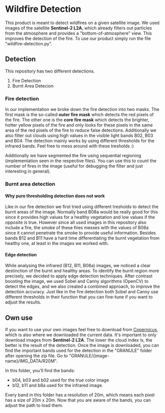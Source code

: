 # Wildfire Detection

This product is meant to detect wildfires on a given satellite image.
We used images of the satellite **Sentinel-2 L2A**, which already filters out particles from the atmosphere and provides a "bottom-of-atmosphere" view. This improves the detection of the fire.
To use our product simply run the file "wildfire-detection.py". 

## Detection
This repository has two different detections.
1. Fire Detection
2. Burnt Area Detecion

### Fire detection
In our implementation we broke down the fire detection into two masks.
 The first mask is the so-called **outer fire mask** which detects the red pixels of the fire.
 The other one is the **core fire mask** which detects the brighter, hotter yellow pixels of the fire and only looks for these pixels in the same area of the red pixels of the fire to reduce false detections.
 Additionally we also filter out clouds using high values in the visible light bands B02, B03 and B04.
The detection mainly works by using different thresholds for the infrared bands. Feel free to mess around with these tresholds :)

Additionally we have segmented the fire using sequential regioning (implementation seen in the respective files). 
You can use this to count the number of fires in the image (useful for debugging the filter and just interesting in general).

### Burnt area detection

#### Why pure thresholding detection does not work
Like in our fire detection we first tried using different tresholds to detect the burnt areas of the image. Normally band B08a would be really good for this since it provides high values for a healthy vegetation and low values if the opposite is true. However since all used images in this repository also include a fire, the smoke of these fires messes with the values of B08a since it cannot penetrate the smoke to provide useful information. Besides bands B12 and B11 have a hard time differentiating the burnt vegetation from healthy one, at least in the images we worked with.

#### Edge detection
While analysing the infrared (B12, B11, B08a) images, we noticed a clear destinction of the burnt and healthy areas. To identify the burnt region more precisely, we decided to apply edge detection techniques.
After contrast boosting the image, we used Sobel and Canny algorithms (OpenCV) to detect the edges, and we also created a combined approach, to improve the detection accuracy. 
Just like in the fire detection both Sobel and Canny use different thresholds in their function that you can fine-tune if you want to adjust the results.

## Own use
If you want to use your own images feel free to download from [Copernicus](https://browser.dataspace.copernicus.eu), which is also where we downloaded the current data.
It's important to only download images from **Sentinel-2 L2A**. The lower the cloud index is, the better is the result of the detection.
Once the image is downloaded, you can find the important bands used for the detection in the "GRANULE" folder after opening the zip file. Go to "GRANULE/{image-name}/IMG_DATA/R20M".

In this folder, you’ll find the bands:
- b04, b03 and b02 used for the true color image
- b12, b11 and b8a used for the infrared image.

Every band in this folder has a resolution of 20m, which means each pixel has a size of 20m x 20m.
Now that you are aware of the bands, you can adjust the path to load them.
